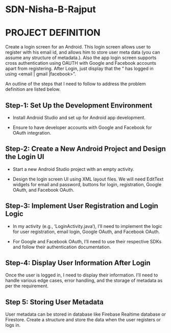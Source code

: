 # SDN-Nisha-B-Rajput
# PROJECT DEFINITION
Create a login screen for an Android. This login screen allows user to register with his email id, and allows him to store user meta data (you can assume any structure of metadata.). Also the app login screen supports cross authentication using OAUTH with Google and Facebook accounts apart from registering. After Login, just display that the “<User Name> has logged in using <email | gmail |facebook>”.

An outline of the steps that I need to follow to address the problem definition are listed below.

## Step-1: Set Up the Development Environment

*	Install Android Studio and set up for Android app development.

*	Ensure to have developer accounts with Google and Facebook for OAuth integration.

## Step-2: Create a New Android Project and Design the Login UI

* Start a new Android Studio project with an empty activity.

*	Design the login screen UI using XML layout files. We will need EditText widgets for email and password, buttons for login, registration, Google OAuth, and Facebook OAuth.

## Step-3: Implement User Registration and Login Logic

* In my activity (e.g., ‘LoginActivity.java’), I’ll need to implement the logic for user registration, email login, Google OAuth, and Facebook OAuth.

*	For Google and Facebook OAuth, I’ll need to use their respective SDKs and follow their authentication documentation.

## Step-4: Display User Information After Login

Once the user is logged in, I need to display their information. I’ll need to handle various edge cases, error handling, and the storage of metadata as per the requirement.

## Step 5: Storing User Metadata

User metadata can be stored in database like Firebase Realtime database or Firestore. Create a structure and store the data when the user registers or logs in. 






